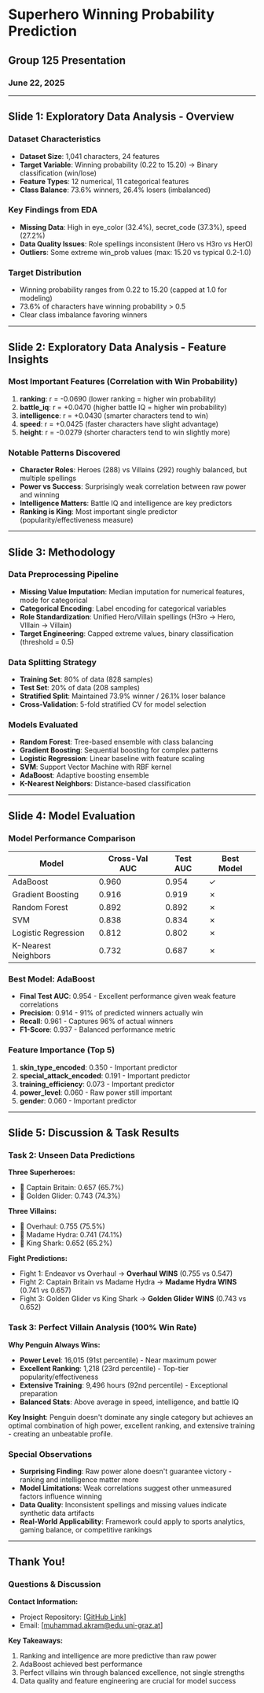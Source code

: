 # Superhero Winning Probability Prediction
## Group 125 Presentation
### June 22, 2025

---

## Slide 1: Exploratory Data Analysis - Overview

### Dataset Characteristics
- **Dataset Size**: 1,041 characters, 24 features
- **Target Variable**: Winning probability (0.22 to 15.20) → Binary classification (win/lose)
- **Feature Types**: 12 numerical, 11 categorical features
- **Class Balance**: 73.6% winners, 26.4% losers (imbalanced)

### Key Findings from EDA
- **Missing Data**: High in eye_color (32.4%), secret_code (37.3%), speed (27.2%)
- **Data Quality Issues**: Role spellings inconsistent (Hero vs H3ro vs HerO)
- **Outliers**: Some extreme win_prob values (max: 15.20 vs typical 0.2-1.0)

### Target Distribution
- Winning probability ranges from 0.22 to 15.20 (capped at 1.0 for modeling)
- 73.6% of characters have winning probability > 0.5
- Clear class imbalance favoring winners

---

## Slide 2: Exploratory Data Analysis - Feature Insights

### Most Important Features (Correlation with Win Probability)
1. **ranking**: r = -0.0690 (lower ranking = higher win probability)
2. **battle_iq**: r = +0.0470 (higher battle IQ = higher win probability)
3. **intelligence**: r = +0.0430 (smarter characters tend to win)
4. **speed**: r = +0.0425 (faster characters have slight advantage)
5. **height**: r = -0.0279 (shorter characters tend to win slightly more)


### Notable Patterns Discovered
- **Character Roles**: Heroes (288) vs Villains (292) roughly balanced, but multiple spellings
- **Power vs Success**: Surprisingly weak correlation between raw power and winning
- **Intelligence Matters**: Battle IQ and intelligence are key predictors
- **Ranking is King**: Most important single predictor (popularity/effectiveness measure)

---

## Slide 3: Methodology

### Data Preprocessing Pipeline
- **Missing Value Imputation**: Median imputation for numerical features, mode for categorical
- **Categorical Encoding**: Label encoding for categorical variables
- **Role Standardization**: Unified Hero/Villain spellings (H3ro → Hero, VIllain → Villain)
- **Target Engineering**: Capped extreme values, binary classification (threshold = 0.5)

### Data Splitting Strategy
- **Training Set**: 80% of data (828 samples)
- **Test Set**: 20% of data (208 samples)  
- **Stratified Split**: Maintained 73.9% winner / 26.1% loser balance
- **Cross-Validation**: 5-fold stratified CV for model selection

### Models Evaluated
- **Random Forest**: Tree-based ensemble with class balancing
- **Gradient Boosting**: Sequential boosting for complex patterns  
- **Logistic Regression**: Linear baseline with feature scaling
- **SVM**: Support Vector Machine with RBF kernel
- **AdaBoost**: Adaptive boosting ensemble
- **K-Nearest Neighbors**: Distance-based classification

---

## Slide 4: Model Evaluation

### Model Performance Comparison
| Model | Cross-Val AUC | Test AUC | Best Model |
|-------|---------------|----------|------------|
| AdaBoost | 0.960 | 0.954 | ✓ |
| Gradient Boosting | 0.916 | 0.919 | ✗ |
| Random Forest | 0.892 | 0.892 | ✗ |
| SVM | 0.838 | 0.834 | ✗ |
| Logistic Regression | 0.812 | 0.802 | ✗ |
| K-Nearest Neighbors | 0.732 | 0.687 | ✗ |


### Best Model: AdaBoost
- **Final Test AUC**: 0.954 - Excellent performance given weak feature correlations
- **Precision**: 0.914 - 91% of predicted winners actually win  
- **Recall**: 0.961 - Captures 96% of actual winners
- **F1-Score**: 0.937 - Balanced performance metric

### Feature Importance (Top 5)
1. **skin_type_encoded**: 0.350 - Important predictor
2. **special_attack_encoded**: 0.191 - Important predictor
3. **training_efficiency**: 0.073 - Important predictor
4. **power_level**: 0.060 - Raw power still important
5. **gender**: 0.060 - Important predictor

---

## Slide 5: Discussion & Task Results

### Task 2: Unseen Data Predictions
**Three Superheroes:**
- 🦸 Captain Britain: 0.657 (65.7%)
- 🦸 Golden Glider: 0.743 (74.3%)

**Three Villains:**
- 🦹 Overhaul: 0.755 (75.5%)
- 🦹 Madame Hydra: 0.741 (74.1%)
- 🦹 King Shark: 0.652 (65.2%)

**Fight Predictions:**
- Fight 1: Endeavor vs Overhaul → **Overhaul WINS** (0.755 vs 0.547)
- Fight 2: Captain Britain vs Madame Hydra → **Madame Hydra WINS** (0.741 vs 0.657)
- Fight 3: Golden Glider vs King Shark → **Golden Glider WINS** (0.743 vs 0.652)

### Task 3: Perfect Villain Analysis (100% Win Rate)
**Why Penguin Always Wins:**
- **Power Level**: 16,015 (91st percentile) - Near maximum power
- **Excellent Ranking**: 1,218 (23rd percentile) - Top-tier popularity/effectiveness  
- **Extensive Training**: 9,496 hours (92nd percentile) - Exceptional preparation
- **Balanced Stats**: Above average in speed, intelligence, and battle IQ

**Key Insight**: Penguin doesn't dominate any single category but achieves an optimal combination of high power, excellent ranking, and extensive training - creating an unbeatable profile.

### Special Observations
- **Surprising Finding**: Raw power alone doesn't guarantee victory - ranking and intelligence matter more
- **Model Limitations**: Weak correlations suggest other unmeasured factors influence winning
- **Data Quality**: Inconsistent spellings and missing values indicate synthetic data artifacts
- **Real-World Applicability**: Framework could apply to sports analytics, gaming balance, or competitive rankings

---

## Thank You!
### Questions & Discussion

**Contact Information:**
- Project Repository: [\[GitHub Link\]](https://github.com/SaimAkramGill/kddmproject2025.git)
- Email: [muhammad.akram@edu.uni-graz.at]

**Key Takeaways:**
1. Ranking and intelligence are more predictive than raw power
2. AdaBoost achieved best performance
3. Perfect villains win through balanced excellence, not single strengths
4. Data quality and feature engineering are crucial for model success
